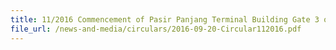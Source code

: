 ```yaml
---
title: 11/2016 Commencement of Pasir Panjang Terminal Building Gate 3 on 28 Sep 2016
file_url: /news-and-media/circulars/2016-09-20-Circular112016.pdf
---
```

